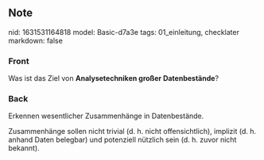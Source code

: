 ## Note
nid: 1631531164818
model: Basic-d7a3e
tags: 01_einleitung, checklater
markdown: false

### Front
Was ist das Ziel von <b>Analysetechniken großer Datenbestände</b>?

### Back
Erkennen wesentlicher Zusammenhänge in Datenbestände.<div>
</div><div>Zusammenhänge sollen nicht trivial (d. h. nicht offensichtlich), implizit (d. h. anhand Daten belegbar) und potenziell nützlich sein (d. h. zuvor nicht bekannt). </div>
